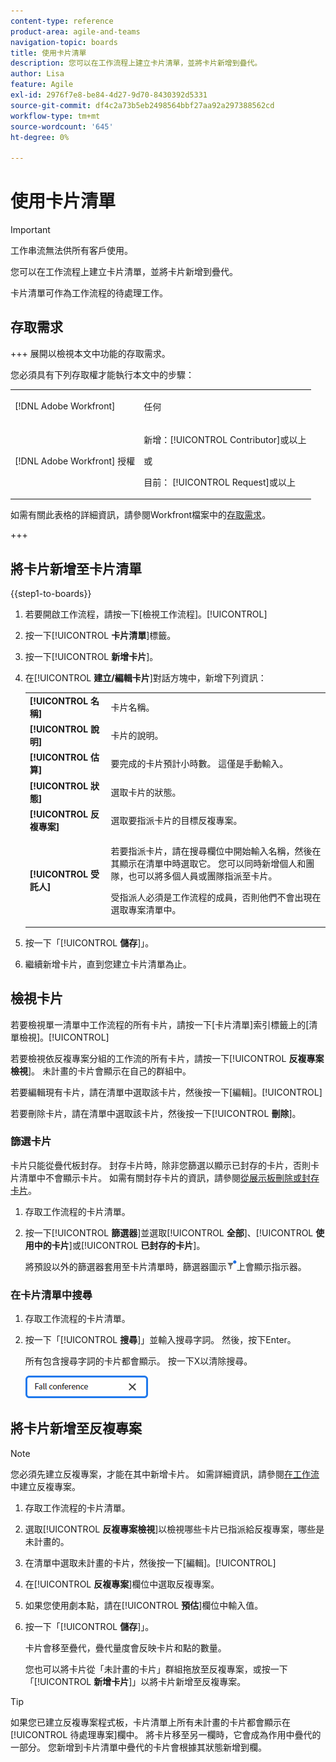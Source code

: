 ```yaml
---
content-type: reference
product-area: agile-and-teams
navigation-topic: boards
title: 使用卡片清單
description: 您可以在工作流程上建立卡片清單，並將卡片新增到疊代。
author: Lisa
feature: Agile
exl-id: 2976f7e8-be84-4d27-9d70-8430392d5331
source-git-commit: df4c2a73b5eb2498564bbf27aa92a297388562cd
workflow-type: tm+mt
source-wordcount: '645'
ht-degree: 0%

---
```


# 使用卡片清單

>[!IMPORTANT]
>
>工作串流無法供所有客戶使用。

您可以在工作流程上建立卡片清單，並將卡片新增到疊代。

卡片清單可作為工作流程的待處理工作。

## 存取需求

+++ 展開以檢視本文中功能的存取需求。

您必須具有下列存取權才能執行本文中的步驟：

<table style="table-layout:auto"> 
 <col> 
 <col> 
 <tbody> 
  <tr> 
   <td role="rowheader">[!DNL Adobe Workfront]</td> 
   <td> <p>任何</p> </td> 
  </tr> 
  <tr> 
   <td role="rowheader">[!DNL Adobe Workfront] 授權</td> 
   <td> 
   <p>新增：[!UICONTROL Contributor]或以上</p> 
   <p>或</p>
   <p>目前： [!UICONTROL Request]或以上</p>
   </td> 
  </tr> 
 </tbody> 
</table>

如需有關此表格的詳細資訊，請參閱Workfront檔案中的[存取需求](/help/quicksilver/administration-and-setup/add-users/access-levels-and-object-permissions/access-level-requirements-in-documentation.md)。

+++

## 將卡片新增至卡片清單

{{step1-to-boards}}

1. 若要開啟工作流程，請按一下[檢視工作流程]。[!UICONTROL **&#x200B;**]
1. 按一下&#x200B;[!UICONTROL **卡片清單**]&#x200B;標籤。
1. 按一下&#x200B;[!UICONTROL **新增卡片**]。
1. 在&#x200B;[!UICONTROL **建立/編輯卡片**]&#x200B;對話方塊中，新增下列資訊：

   <table style="table-layout:auto"> 
    <tbody> 
     <tr> 
      <td><strong>[!UICONTROL 名稱]</strong></td> 
      <td>卡片名稱。</td> 
     </tr> 
     <tr> 
      <td><strong>[!UICONTROL 說明]</strong></td> 
      <td>卡片的說明。</td> 
     </tr>
     <tr> 
      <td><strong>[!UICONTROL 估算]</strong></td> 
      <td>要完成的卡片預計小時數。 這僅是手動輸入。</td> 
     </tr>
     <tr> 
      <td><strong>[!UICONTROL 狀態]</strong></td> 
      <td>選取卡片的狀態。</td> 
     </tr>
     <tr> 
      <td><strong>[!UICONTROL 反複專案]</strong></td> 
      <td>選取要指派卡片的目標反複專案。</td> 
     </tr>
     <tr> 
      <td><strong>[!UICONTROL 受託人]</strong></td> 
      <td><p>若要指派卡片，請在搜尋欄位中開始輸入名稱，然後在其顯示在清單中時選取它。 您可以同時新增個人和團隊，也可以將多個人員或團隊指派至卡片。</p><p>受指派人必須是工作流程的成員，否則他們不會出現在選取專案清單中。</p></td> 
     </tr>
    </tbody> 
   </table>

1. 按一下「[!UICONTROL **儲存**]」。
1. 繼續新增卡片，直到您建立卡片清單為止。

## 檢視卡片

若要檢視單一清單中工作流程的所有卡片，請按一下[卡片清單]索引標籤上的[清單檢視]。[!UICONTROL **&#x200B;**]

若要檢視依反複專案分組的工作流的所有卡片，請按一下&#x200B;[!UICONTROL **反複專案檢視**]。 未計畫的卡片會顯示在自己的群組中。

若要編輯現有卡片，請在清單中選取該卡片，然後按一下[編輯]。[!UICONTROL **&#x200B;**]

若要刪除卡片，請在清單中選取該卡片，然後按一下&#x200B;[!UICONTROL **刪除**]。

### 篩選卡片

卡片只能從疊代板封存。 封存卡片時，除非您篩選以顯示已封存的卡片，否則卡片清單中不會顯示卡片。 如需有關封存卡片的資訊，請參閱[從展示板刪除或封存卡片](/help/quicksilver/agile/get-started-with-boards/delete-board-items.md)。

1. 存取工作流程的卡片清單。
1. 按一下&#x200B;[!UICONTROL **篩選器**]&#x200B;並選取&#x200B;[!UICONTROL **全部**]、[!UICONTROL **使用中的卡片**]&#x200B;或&#x200B;[!UICONTROL **已封存的卡片**]。

   將預設以外的篩選器套用至卡片清單時，篩選器圖示![已套用篩選器](assets/boards-filterapplied-30x30.png)上會顯示指示器。

### 在卡片清單中搜尋

1. 存取工作流程的卡片清單。
1. 按一下「[!UICONTROL **搜尋**]」並輸入搜尋字詞。 然後，按下Enter。

   所有包含搜尋字詞的卡片都會顯示。
按一下X以清除搜尋。

   ![搜尋展示板中的卡片](assets/boards-searchbox.png)

## 將卡片新增至反複專案

>[!NOTE]
>
>您必須先建立反複專案，才能在其中新增卡片。 如需詳細資訊，請參閱[在工作流](/help/quicksilver/agile/use-boards-agile-planning-tools/create-an-iteration-in-workstream.md)中建立反複專案。

1. 存取工作流程的卡片清單。
1. 選取&#x200B;[!UICONTROL **反複專案檢視**]&#x200B;以檢視哪些卡片已指派給反複專案，哪些是未計畫的。
1. 在清單中選取未計畫的卡片，然後按一下[編輯]。[!UICONTROL **&#x200B;**]
1. 在&#x200B;[!UICONTROL **反複專案**]&#x200B;欄位中選取反複專案。
1. 如果您使用劇本點，請在&#x200B;[!UICONTROL **預估**]&#x200B;欄位中輸入值。
1. 按一下「[!UICONTROL **儲存**]」。

   卡片會移至疊代，疊代量度會反映卡片和點的數量。

   您也可以將卡片從「未計畫的卡片」群組拖放至反複專案，或按一下「[!UICONTROL **新增卡片**]」以將卡片新增至反複專案。

>[!TIP]
>
>如果您已建立反複專案程式板，卡片清單上所有未計畫的卡片都會顯示在[!UICONTROL 待處理專案]欄中。 將卡片移至另一欄時，它會成為作用中疊代的一部分。 您新增到卡片清單中疊代的卡片會根據其狀態新增到欄。
